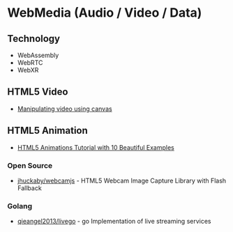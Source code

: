 # WebMedia (Audio / Video / Data)


## Technology
- WebAssembly
- WebRTC
- WebXR


## HTML5 Video

- [Manipulating video using canvas](https://developer.mozilla.org/en-US/docs/Web/API/Canvas_API/Manipulating_video_using_canvas)

## HTML5 Animation
- [HTML5 Animations Tutorial with 10 Beautiful Examples](https://cloudinary.com/blog/creating_html5_animations)

### Open Source

- [jhuckaby/webcamjs](https://github.com/jhuckaby/webcamjs) - HTML5 Webcam Image Capture Library with Flash Fallback


### Golang

- [qieangel2013/livego](https://github.com/qieangel2013/livego) - go Implementation of live streaming services

